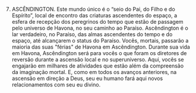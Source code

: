 ﻿7. ASCÊNDINGTON. Este mundo único é o “seio do Pai, do Filho e do Espírito”, local de encontro das criaturas ascendentes do espaço, a esfera de recepção dos peregrinos do tempo que estão de passagem pelo universo de Havona, no seu caminho ao Paraíso. Ascêndington é o lar verdadeiro, no Paraíso, das almas ascendentes do tempo e do espaço, até alcançarem o status do Paraíso. Vocês, mortais, passarão a maioria das suas "férias" de Havona em Ascêndington. Durante sua vida em Havona, Ascêndington será para vocês o que foram os diretores de reversão durante a ascensão local e no superuniverso. Aqui, vocês se engajarão em milhares de atividades que estão além da compreensão da imaginação mortal. E, como em todos os avanços anteriores, na ascensão em direção a Deus, seu eu humano fará aqui novos relacionamentos com seu eu divino.